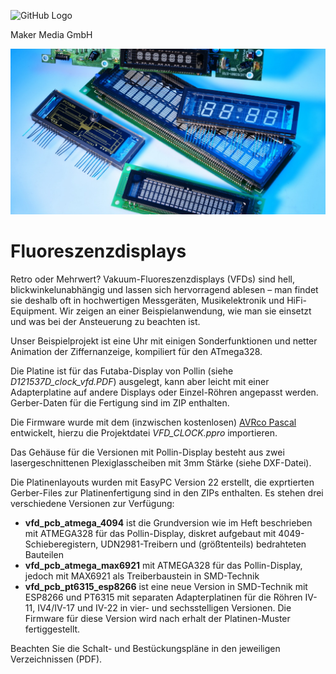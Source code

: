 
![GitHub Logo](http://www.heise.de/make/icons/make_logo.png)

Maker Media GmbH

![Aufmacher](https://github.com/MakeMagazinDE/Fluoreszenzdisplays/blob/main/aufm_gh.JPG)

# Fluoreszenzdisplays

Retro oder Mehrwert? Vakuum-Fluoreszenzdisplays (VFDs) sind hell, blickwinkelunabhängig und lassen sich hervorragend ablesen – man findet sie deshalb oft in hochwertigen Messgeräten, Musikelektronik und HiFi-Equipment. Wir zeigen an einer Beispielanwendung, wie man sie einsetzt und was bei der Ansteuerung zu beachten ist.

Unser Beispielprojekt ist eine Uhr mit einigen Sonderfunktionen und netter Animation der Ziffernanzeige, kompiliert für den ATmega328.

Die Platine ist für das Futaba-Display von Pollin (siehe *D121537D_clock_vfd.PDF*) ausgelegt, kann aber leicht mit einer Adapterplatine auf andere Displays oder Einzel-Röhren angepasst werden. Gerber-Daten für die Fertigung sind im ZIP enthalten. 

Die Firmware wurde mit dem (inzwischen kostenlosen) [AVRco Pascal](https://www.e-lab.de/downloads/AVRco/rev4/index.html) entwickelt, hierzu die Projektdatei *VFD_CLOCK.ppro* importieren.

Das Gehäuse für die Versionen mit Pollin-Display besteht aus zwei lasergeschnittenen Plexiglasscheiben mit 3mm Stärke (siehe DXF-Datei).

Die Platinenlayouts wurden mit EasyPC Version 22 erstellt, die exprtierten Gerber-Files zur Platinenfertigung sind in den ZIPs enthalten. Es stehen drei verschiedene Versionen zur Verfügung:

* **vfd_pcb_atmega_4094** ist die Grundversion wie im Heft beschrieben mit ATMEGA328 für das Pollin-Display, diskret aufgebaut mit 4049-Schieberegistern, UDN2981-Treibern und (größtenteils) bedrahteten Bauteilen
* **vfd_pcb_atmega_max6921** mit ATMEGA328 für das Pollin-Display, jedoch mit MAX6921 als Treiberbaustein in SMD-Technik
* **vfd_pcb_pt6315_esp8266** ist eine neue Version in SMD-Technik mit ESP8266 und PT6315 mit separaten Adapterplatinen für die Röhren IV-11, IV4/IV-17 und IV-22 in vier- und sechsstelligen Versionen. Die Firmware für diese Version wird nach erhalt der Platinen-Muster fertiggestellt.

Beachten Sie die Schalt- und Bestückungspläne in den jeweiligen Verzeichnissen (PDF).
